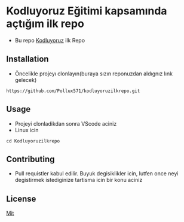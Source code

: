 # Kodluyoruz Eğitimi kapsamında açtığım ilk repo

- Bu repo [Kodluyoruz](https://kodluyoruz.org) ilk Repo

## Installation

- Öncelikle projeyı clonlayın(buraya sızın reponuzdan aldıgnız lınk gelecek)

```
https://github.com/Pollux571/kodluyoruzilkrepo.git
```

## Usage

- Projeyi clonladikdan sonra VScode aciniz
- Linux icin

```
cd Kodluyoruzilkrepo
```

## Contributing

- Pull requistler kabul edilir. Buyuk degisiklikler icin, lutfen once neyi degistirmek istediginize tartisma icin bir konu aciniz

## License

[Mit](https://mit.com)
